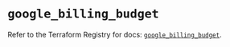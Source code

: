 # `google_billing_budget`

Refer to the Terraform Registry for docs: [`google_billing_budget`](https://registry.terraform.io/providers/hashicorp/google/6.41.0/docs/resources/billing_budget).
